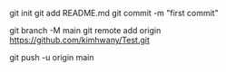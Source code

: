 git init
git add README.md
git commit -m "first commit"

git branch -M main
git remote add origin https://github.com/kimhwany/Test.git

git push -u origin main